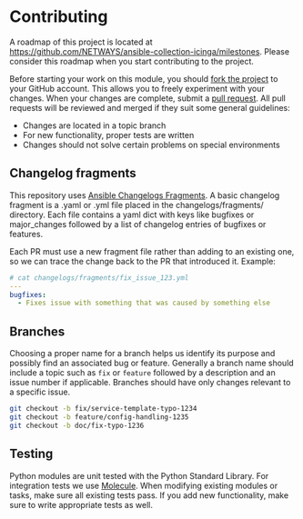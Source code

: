 # Contributing
A roadmap of this project is located at https://github.com/NETWAYS/ansible-collection-icinga/milestones. Please consider
this roadmap when you start contributing to the project.

Before starting your work on this module, you should [fork the project] to your GitHub account. This allows you to
freely experiment with your changes. When your changes are complete, submit a [pull request]. All pull requests will be
reviewed and merged if they suit some general guidelines:

* Changes are located in a topic branch
* For new functionality, proper tests are written
* Changes should not solve certain problems on special environments

## Changelog fragments

This repository uses [Ansible Changelogs Fragments]. A basic changelog fragment is a .yaml or .yml file placed in the changelogs/fragments/ directory. Each file contains a yaml dict with keys like bugfixes or major_changes followed by a list of changelog entries of bugfixes or features.

Each PR must use a new fragment file rather than adding to an existing one, so we can trace the change back to the PR that introduced it. Example:

```yaml
# cat changelogs/fragments/fix_issue_123.yml
---
bugfixes:
  - Fixes issue with something that was caused by something else
```

## Branches
Choosing a proper name for a branch helps us identify its purpose and possibly find an associated bug or feature.
Generally a branch name should include a topic such as `fix` or `feature` followed by a description and an issue number
if applicable. Branches should have only changes relevant to a specific issue.

```bash
git checkout -b fix/service-template-typo-1234
git checkout -b feature/config-handling-1235
git checkout -b doc/fix-typo-1236
```

## Testing
Python modules are unit tested with the Python Standard Library. For integration tests we use [Molecule]. When modifying
existing modules or tasks, make sure all existing tests pass. If you add new functionality, make sure to write appropriate
tests as well.

[fork the project]: https://help.github.com/articles/fork-a-repo/
[pull request]: https://help.github.com/articles/using-pull-requests/
[Molecule]: https://github.com/ansible-community/molecule/
[Ansible Changelogs Fragments]: https://docs.ansible.com/ansible/latest/dev_guide/developing_collections_changelogs.html

